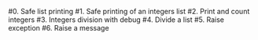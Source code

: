 #0. Safe list printing
#1. Safe printing of an integers list
#2. Print and count integers
#3. Integers division with debug
#4. Divide a list
#5. Raise exception
#6. Raise a message


